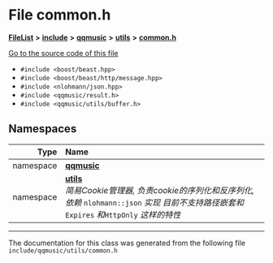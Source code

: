 

# File common.h



[**FileList**](files.md) **>** [**include**](dir_d44c64559bbebec7f509842c48db8b23.md) **>** [**qqmusic**](dir_d63c0418b33b823a308efea67b8f3df2.md) **>** [**utils**](dir_478616d8952f43e793f28d8ded6e3463.md) **>** [**common.h**](common_8h.md)

[Go to the source code of this file](common_8h_source.md)



* `#include <boost/beast.hpp>`
* `#include <boost/beast/http/message.hpp>`
* `#include <nlohmann/json.hpp>`
* `#include <qqmusic/result.h>`
* `#include <qqmusic/utils/buffer.h>`













## Namespaces

| Type | Name |
| ---: | :--- |
| namespace | [**qqmusic**](namespaceqqmusic.md) <br> |
| namespace | [**utils**](namespaceqqmusic_1_1utils.md) <br>_简易Cookie管理器, 负责cookie的序列化和反序列化, 依赖_ `nlohmann::json` _实现 目前不支持路径嵌套和_`Expires` _和_`HttpOnly` _这样的特性_ |





















































------------------------------
The documentation for this class was generated from the following file `include/qqmusic/utils/common.h`

